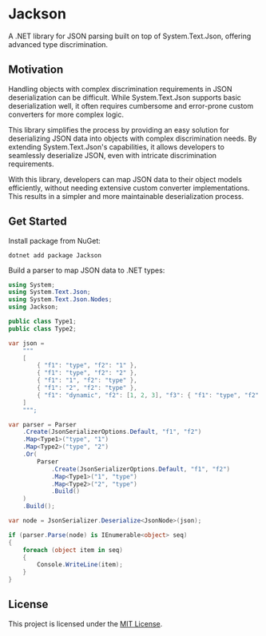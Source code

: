 # Jackson

A .NET library for JSON parsing built on top of System.Text.Json, offering advanced type discrimination.

## Motivation

Handling objects with complex discrimination requirements in JSON deserialization can be difficult. While
System.Text.Json supports basic deserialization well, it often requires cumbersome and error-prone custom converters for
more complex logic.

This library simplifies the process by providing an easy solution for deserializing JSON data into objects with complex
discrimination needs. By extending System.Text.Json's capabilities, it allows developers to seamlessly deserialize JSON,
even with intricate discrimination requirements.

With this library, developers can map JSON data to their object models efficiently, without needing extensive custom
converter implementations. This results in a simpler and more maintainable deserialization process.

## Get Started

Install package from NuGet:
```shell
dotnet add package Jackson
```

Build a parser to map JSON data to .NET types:
```csharp
using System;
using System.Text.Json;
using System.Text.Json.Nodes;
using Jackson;

public class Type1;
public class Type2;

var json =
    """
    [
        { "f1": "type", "f2": "1" },
        { "f1": "type", "f2": "2" },
        { "f1": "1", "f2": "type" },
        { "f1": "2", "f2": "type" },
        { "f1": "dynamic", "f2": [1, 2, 3], "f3": { "f1": "type", "f2": "1" } }
    ]
    """;

var parser = Parser
    .Create(JsonSerializerOptions.Default, "f1", "f2")
    .Map<Type1>("type", "1")
    .Map<Type2>("type", "2")
    .Or(
        Parser
            .Create(JsonSerializerOptions.Default, "f1", "f2")
            .Map<Type1>("1", "type")
            .Map<Type2>("2", "type")
            .Build()
    )
    .Build();

var node = JsonSerializer.Deserialize<JsonNode>(json);

if (parser.Parse(node) is IEnumerable<object> seq)
{
    foreach (object item in seq)
    {
        Console.WriteLine(item);
    }
}
```

## License

This project is licensed under the [MIT License](LICENSE).